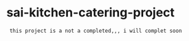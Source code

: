 # sai-kitchen-catering-project


     this project is a not a completed,,, i will complet soon
     
